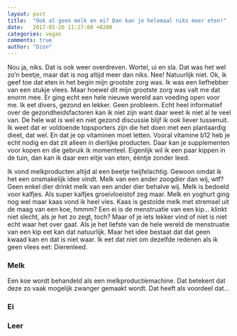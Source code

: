 ```yaml
---
layout: post
title:  "Ook al geen melk en ei? Dan kan je helemaal niks meer eten!"
date:   2017-05-26 11:27:00 +0200
categories: vegan
comments: true
author: "Dion"
---
```


Nou ja, niks. Dat is ook weer overdreven. Wortel, ui en sla. Dat was het wel zo’n beetje, maar dat is nog altijd meer dan niks. Nee! Natuurlijk niet. Ok, ik geef toe dat eten in het begin mijn grootste zorg was. Ik was een liefhebber van een stukje vlees. Maar hoewel dit mijn grootste zorg was valt me dat enorm mee. Er ging echt een hele nieuwe wereld aan voeding open voor me. Ik eet divers, gezond en lekker. Geen probleem. Echt heel informatief over de gezondheidsfactoren kan ik niet zijn want daar weet ik niet al te veel van. De hele wat is wel en niet gezond discussie blijf ik ook liever tussenuit. Ik weet dat er voldoende topsporters zijn die het doen met een plantaardig dieet, dat wel. En dat je op vitaminen moet letten. Vooral vitamine b12 heb je echt nodig en dat zit alleen in dierlijke producten. Daar kan je supplementen voor kopen en die gebruik ik momenteel. Eigenlijk wil ik een paar kippen in de tuin, dan kan ik daar een eitje van eten, ééntje zonder leed.

Ik vond melkproducten altijd al een beetje twijfelachtig. Gewoon omdat ik het een onsmakelijk idee vindt. Melk van een ander zoogdier dan wij, wtf? Geen enkel dier drinkt melk van een ander dier behalve wij. Melk is bedoeld voor kalfjes. Als super kalfjes groeivloeistof zeg maar. Melk en yoghurt ging nog wel maar kaas vond ik heel vies. Kaas is gestolde melk met stremsel uit de maag van een koe, hmmm? Een ei is de menstruatie van een kip... klinkt niet slecht, als je het zo zegt, toch? Maar of je iets lekker vind of niet is niet echt waar het over gaat. Als je het liefste van de hele wereld de menstruatie van een kip eet kan dat natuurlijk. Maar het idee bestaat dat dat geen kwaad kan en dat is niet waar. Ik eet dat niet om dezelfde redenen als ik geen vlees eet: Dierenleed.

### Melk
Een koe wordt behandeld als een melkproductiemachine. Dat betekent dat deze zo vaak mogelijk zwanger gemaakt wordt. Dat heeft als voordeel dat...

### Ei

### Leer




